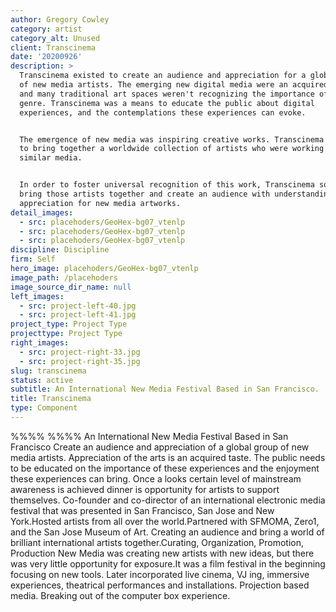 ```yaml
---
author: Gregory Cowley
category: artist
category_alt: Unused
client: Transcinema
date: '20200926'
description: >
  Transcinema existed to create an audience and appreciation for a global group
  of new media artists. The emerging new digital media were an acquired taste,
  and many traditional art spaces weren't recognizing the importance of this new
  genre. Transcinema was a means to educate the public about digital
  experiences, and the contemplations these experiences can evoke. 


  The emergence of new media was inspiring creative works. Transcinema intended
  to bring together a worldwide collection of artists who were working in
  similar media. 


  In order to foster universal recognition of this work, Transcinema sought to
  bring those artists together and create an audience with understanding and
  appreciation for new media artworks.
detail_images:
  - src: placehoders/GeoHex-bg07_vtenlp
  - src: placehoders/GeoHex-bg07_vtenlp
  - src: placehoders/GeoHex-bg07_vtenlp
discipline: Discipline
firm: Self
hero_image: placehoders/GeoHex-bg07_vtenlp
image_path: /placehoders
image_source_dir_name: null
left_images:
  - src: project-left-40.jpg
  - src: project-left-41.jpg
project_type: Project Type
projecttype: Project Type
right_images:
  - src: project-right-33.jpg
  - src: project-right-35.jpg
slug: transcinema
status: active
subtitle: An International New Media Festival Based in San Francisco.
title: Transcinema
type: Component
---
```


%%%% %%%%
An International New Media Festival Based in San Francisco
Create an audience and appreciation of a global group of new media artists. Appreciation of the arts is an acquired taste. The public needs to be educated on the importance of these experiences and the enjoyment these experiences can bring. Once a looks certain level of mainstream awareness is achieved dinner is opportunity for artists to support themselves.
Co-founder and co-director of an international electronic media festival that was presented in San Francisco, San Jose and New York.Hosted artists from all over the world.Partnered with SFMOMA, Zero1, and the San Jose Museum of Art.
    Creating an audience and bring a world of brilliant international artists together.Curating, Organization, Promotion, Production
    New Media was creating new artists with new ideas, but there was very little opportunity for exposure.It was a film festival in the beginning focusing on new tools. Later incorporated live cinema, VJ ing, immersive experiences, theatrical performances and installations. Projection based media. Breaking out of the computer box experience.

